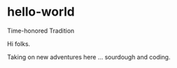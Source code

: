 # hello-world
Time-honored Tradition

Hi folks. 

Taking on new adventures here ... sourdough and coding. 
